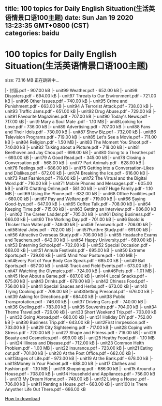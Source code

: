 
title: 100 topics for Daily English Situation(生活英语情景口语100主题)
date: Sun Jan 19 2020 13:23:35 GMT+0800 (CST)    
categories: baidu
---

# 100 topics for Daily English Situation(生活英语情景口语100主题)
size: 73.16 MB
 正在跳转中...
 
|- 封面.pdf - 907.00 kB
|- unit99 Weather.pdf - 652.00 kB
|- unit98 Disasters.pdf - 694.00 kB
|- unit97 Threats to Our Environment.pdf - 721.00 kB
|- unit96 Other Issues.pdf - 740.00 kB
|- unit95 Crime and Punishment.pdf - 663.00 kB
|- unit94 A Terrorist Attack.pdf - 738.00 kB
|- unit93 Traffic Jams.pdf - 651.00 kB
|- unit92 Drug Abuse.pdf - 729.00 kB
|- unit91 Favourite Magazines.pdf - 707.00 kB
|- unit90 Today's News.pdf - 717.00 kB
|- unit9 Mary a Soul Mate .pdf - 1.10 MB
|- unit8Looking for Love.pdf - 736.00 kB
|- unit89 Advertising.pdf - 707.00 kB
|- unit88 Fans and Their Idols.pdf - 730.00 kB
|- unit87 Show Biz.pdf - 732.00 kB
|- unit86 Television Programs.pdf - 719.00 kB
|- unit85 Let's See a Movie.pdf - 711.00 kB
|- unit84 Religion.pdf - 1.50 MB
|- unit83 The Moment You Shoot.pdf - 740.00 kB
|- unit82 Talking about a Picture.pdf - 718.00 kB
|- unit81 Beethoven and Jay Chou.pdf - 698.00 kB
|- unit80 Going to a Theather.pdf - 693.00 kB
|- unit79 A Good Read.pdf - 345.00 kB
|- unit78 Closing a Conversation.pdf - 568.00 kB
|- unit77 Part Animals.pdf - 628.00 kB
|- unit76 Feelings.pdf - 686.00 kB
|- unit75 Getting into a Conversation-Likes and Dislikes.pdf - 672.00 kB
|- unit74 Breaking the Ice.pdf - 616.00 kB
|- unit73 Past Fashion.pdf - 716.00 kB
|- unit72 The Virtual and the Digital Word.pdf - 716.00 kB
|- unit71 Mobile Phones and Messages.pdf - 605.00 kB
|- unit70 Chatting Online.pdf - 581.00 kB
|- unit7 Huge Family.pdf - 1.10 MB
|- unit69 Using the Phone.pdf - 632.00 kB
|- unit68 Office Facilities.pdf - 680.00 kB
|- unit67 Pay and Welfare.pdf - 719.00 kB
|- unit66 Saying Good-bye.pdf - 647.00 kB
|- unit65 Coffee Talk.pdf - 708.00 kB
|- unit64 Keeping Time.pdf - 715.00 kB
|- unit63 Getting an Interview.pdf - 686.00 kB
|- unit62 The Career Ladder.pdf - 705.00 kB
|- unit61 Doing Business.pdf - 666.00 kB
|- unit60 The Working Day.pdf - 701.00 kB
|- unit6 Boold is Thicker than Water.pdf - 749.00 kB
|- unit59 Teamwork.pdf - 706.00 kB
|- unit58Ideal Jobs.pdf - 702.00 kB
|- unit57Furthre Study.pdf - 691.00 kB
|- unit56 Attractive Overseas Study.pdf - 706.00 kB
|- unit55 Headache Exams and Teachers.pdf - 642.00 kB
|- unit54 Happy University.pdf - 689.00 kB
|- unit53 Enterning School.pdf - 702.00 kB
|- unit52 Special Occasion.pdf - 668.00 kB
|- unit51 Annula Festivals.pdf - 695.00 kB
|- unit50 Extreme Sports.pdf - 739.00 kB
|- unit5 Mind Your Posture.pdf - 1.00 MB
|- unit4Every Part of Your Body Can Speak.pdf - 685.00 kB
|- unit49 Ball Sports.pdf - 657.00 kB
|- unit48 Track and Field Events.pdf - 673.00 kB
|- unit47 Watching the Olympics.pdf - 724.00 kB
|- unit46Pets.pdf - 1.01 MB
|- unit45 How About a Game.pdf - 687.00 kB
|- unit44 Local Snacks.pdf - 675.00 kB
|- unit43 Drinks.pdf - 679.00 kB
|- unit42 Chiness Food.pdf - 756.00 kB
|- unit41 Special Sauces and Herbs.pdf - 673.00 kB
|- unit40 Trying Cooking.pdf - 708.00 kB
|- unit3Getting Presonal.pdf - 676.00 kB
|- unit39 Asking for Directions.pdf - 684.00 kB
|- unit38 Public Transprotation.pdf - 746.00 kB
|- unit37 Driving Cars.pdf - 740.00 kB
|- unit36 Cycling.pdf - 783.00 kB
|- unit35 Souvenirs.pdf - 704.00 kB
|- unit34 Theme Travel.pdf - 726.00 kB
|- unit33 Short Weekend Trip.pdf - 703.00 kB
|- unit32 Going Abroad.pdf - 680.00 kB
|- unit31 Holiday DIY.pdf - 752.00 kB
|- unit30 Business Trip.pdf - 643.00 kB
|- unit2First Imrpession.pdf - 733.00 kB
|- unit29 City Sightseeing.pdf - 717.00 kB
|- unit28 Coping with Stress.pdf - 720.00 kB
|- unit27 Shape and Fitness.pdf - 716.00 kB
|- unit26 Beauty and Cosmetics.pdf - 699.00 kB
|- unit25 Heathy Food.pdf - 1.10 MB
|- unit24 Illiness and Disease.pdf - 712.00 kB
|- unit23 Common Helth Problem.pdf - 1.00 MB
|- unit22 Insurance.pdf - 723.00 kB
|- unit21 Eating out.pdf - 701.00 kB
|- unit20 At the Post Office.pdf - 682.00 kB
|- unit1Stages of Life.pdf - 973.00 kB
|- unit19 At the Bank.pdf - 678.00 kB
|- unit18Money in Your Pocket.pdf - 688.00 kB
|- unit17 Clothes and Fashion.pdf - 1.10 MB
|- unit16 Shopping.pdf - 686.00 kB
|- unit15 Around a House.pdf - 708.00 kB
|- unit14 Household and Appliances.pdf - 756.00 kB
|- unit13 My Dream Home.pdf - 748.00 kB
|- unit12 Living a House .pdf - 706.00 kB
|- unit11 Renting a House .pdf - 683.00 kB
|- unit100 Is There Anyother Life Out There.pdf - 686.00 kB

[How to download](https://bpcam.bemobtrk.com/go/2ceec3aa-1ca2-46d6-b9ff-aaa5c184517c?jno=366)